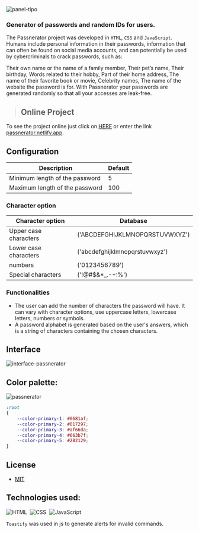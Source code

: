 
<img src="https://i.ibb.co/dPYpcqL/panel-tipo.png" alt="panel-tipo" border="0">

### Generator of passwords and random IDs for users.

The Passnerator project was developed in `HTML`, `CSS` and `JavaScript`.
Humans include personal information in their passwords, information that can often be found on social media accounts, and can potentially be used by cybercriminals to crack passwords, such as:

Their own name or the name of a family member, Their pet’s name, Their birthday, Words related to their hobby, Part of their home address, The name of their favorite book or movie, Celebrity names, The name of the website the password is for. With Passnerator your passwords are generated randomly so that all your accesses are leak-free.

> ## Online Project

To see the project online just click on [HERE](https://passnerator.netlify.app/) or enter the link [passnerator.netlify.app](https://passnerator.netlify.app).

## Configuration

|                          Description                 | Default |
|------------------------------------------------------| ------- |
|   Minimum length of the password                     | 5 |
|   Maximum length of the password                     | 100 |

### Character option

|                        Character option              |         Database                 |
|------------------------------------------------------|----------------------------------|
|   Upper case characters                              |  ('ABCDEFGHIJKLMNOPQRSTUVWXYZ')  |
|   Lower case characters                              |  ('abcdefghijklmnopqrstuvwxyz')  |
|   numbers                                            |  ('0123456789')                  |
|   Special characters                                 |  ('!@#$&*_.-+:%')                |

### Functionalities

- The user can add the number of characters the password will have. It can vary with character options, use uppercase letters, lowercase letters, numbers or symbols.
- A password alphabet is generated based on the user's answers, which is a string of characters containing the chosen characters.

## Interface

<img src="https://i.ibb.co/LpGxgdn/interface-passnerator.png" alt="interface-passnerator" border="0">

## Color palette:

<img src="https://i.ibb.co/X5x3bZh/passnerator.jpg" alt="passnerator" border="0">

``` css
:root
{
    --color-primary-1: #0681af;
    --color-primary-2: #017297;
    --color-primary-3: #af66da;
    --color-primary-4: #663b7f;
    --color-primary-5: #282129;
}
```

## License
 * [MIT](LICENSE)


## Technologies used:

![HTML](https://img.shields.io/badge/HTML5-E34F26?style=for-the-badge&logo=html5&logoColor=white)&nbsp;
![CSS](https://img.shields.io/badge/CSS3-1572B6?style=for-the-badge&logo=css3&logoColor=white)&nbsp;
![JavaScript](https://img.shields.io/badge/JavaScript-F7DF1E?style=for-the-badge&logo=javascript&logoColor=black)&nbsp;

`Toastify` was used in js to generate alerts for invalid commands.
